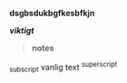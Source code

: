 __dsgbsdukbgfkesbfkjn__

***viktigt***
>**notes**

<sub>subscript</sub>
vanlig text
<sup>superscript</sup>

